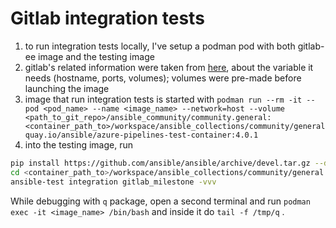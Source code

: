 <!-- 
Copyright (c) Ansible Project
GNU General Public License v3.0+ (see LICENSES/GPL-3.0-or-later.txt or https://www.gnu.org/licenses/gpl-3.0.txt)
SPDX-License-Identifier: GPL-3.0-or-later
-->

# Gitlab integration tests

1. to run integration tests locally, I've setup a podman pod with both gitlab-ee image and the testing image
2. gitlab's related information were taken from [here](https://docs.gitlab.com/ee/install/docker.html), about the variable it needs (hostname, ports, volumes); volumes were pre-made before launching the image
3. image that run integration tests is started with `podman run --rm -it --pod <pod_name> --name <image_name> --network=host --volume <path_to_git_repo>/ansible_community/community.general:<container_path_to>/workspace/ansible_collections/community/general quay.io/ansible/azure-pipelines-test-container:4.0.1`
4. into the testing image, run 
```sh
pip install https://github.com/ansible/ansible/archive/devel.tar.gz --disable-pip-version-check
cd <container_path_to>/workspace/ansible_collections/community/general
ansible-test integration gitlab_milestone -vvv
```

While debugging with `q` package, open a second terminal and run `podman exec -it <image_name> /bin/bash` and inside it do `tail -f /tmp/q` .

